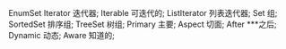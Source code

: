 EnumSet
Iterator 迭代器;
Iterable 可迭代的;
ListIterator 列表迭代器;
Set 组;
SortedSet 排序组;
TreeSet 树组;
Primary 主要;
Aspect 切面;
After ***之后;
Dynamic 动态;
Aware 知道的;